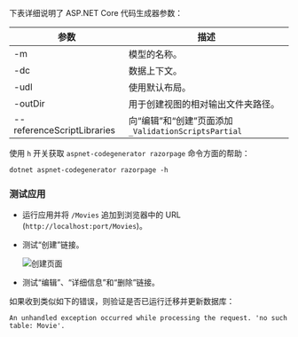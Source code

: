 下表详细说明了 ASP.NET Core 代码生成器参数：

| 参数               | 描述|
| ----------------- | ------------ |
| -m  | 模型的名称。 |
| -dc  | 数据上下文。 |
| -udl | 使用默认布局。 |
| -outDir | 用于创建视图的相对输出文件夹路径。 |
| --referenceScriptLibraries | 向“编辑”和“创建”页面添加 `_ValidationScriptsPartial` |

使用 `h` 开关获取 `aspnet-codegenerator razorpage` 命令方面的帮助：

```console
dotnet aspnet-codegenerator razorpage -h
```

<a name="test"></a>

### <a name="test-the-app"></a>测试应用

* 运行应用并将 `/Movies` 追加到浏览器中的 URL (`http://localhost:port/Movies`)。
* 测试“创建”链接。

  ![创建页面](../../tutorials/razor-pages/model/_static/conan.png)

<a name="scaffold"></a>

* 测试“编辑”、“详细信息”和“删除”链接。

如果收到类似如下的错误，则验证是否已运行迁移并更新数据库：

`An unhandled exception occurred while processing the request. 'no such table: Movie'.`

